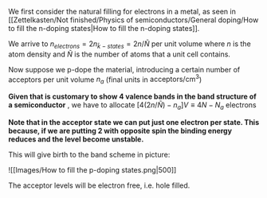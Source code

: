 We first consider the natural filling for electrons in a metal, as seen in [[Zettelkasten/Not finished/Physics of semiconductors/General doping/How to fill the n-doping states|How to fill the n-doping states]].

We arrive to $n_{electrons}=2n_{\bar{k}-states}=2n/\tilde{N}$ per unit volume where $n$ is the atom density and $\tilde{N}$ is the number of atoms that a unit cell contains.

Now suppose we p-dope the material, introducing a certain number of acceptors per unit volume $n_a$ (final units in $\text{acceptors/cm}^3$)

**Given that is customary to show 4 valence bands in the band structure of a semiconductor** , we have to allocate $\left[4\left(2n/\tilde{N}\right)-n_a\right]V\equiv4N-N_a$ electrons

**Note that in the acceptor state we can put just one electron per state. This because, if we are putting 2 with opposite spin the binding energy reduces and the level become unstable.**

This will give birth to the band scheme in picture:

![[Images/How to fill the p-doping states.png|500]]

The acceptor levels will be electron free, i.e. hole filled.